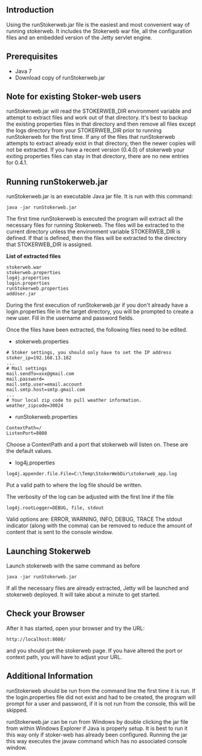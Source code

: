 ## Introduction ##

Using the runStokerweb.jar file is the easiest and most convenient way of running stokerweb.  It includes the Stokerweb war file, all the configuration files and an embedded version of the Jetty servlet engine.

## Prerequisites ##

  * Java 7
  * Download copy of runStokerweb.jar

## Note for existing Stoker-web users ##

runStokerweb.jar will read the STOKERWEB\_DIR environment variable and attempt to extract files and work out of that directory.  It's best to backup the existing properties files in that directory and then remove all files except the logs directory from your STOKERWEB\_DIR prior to running runStokerweb for the first time.  If any of the files that runStokerweb attempts to extract already exist in that directory, then the newer copies will not be extracted. If you have a recent version (0.4.0) of stokerweb your exiting properties files can stay in that directory, there are no new entries for 0.4.1.

## Running runStokerweb.jar ##

runStokerweb.jar is an executable Java jar file.  It is run with this command:
```
java -jar runStokerweb.jar
```
The first time runStokerweb is executed the program will extract all the necessary files for running Stokerweb.  The files will be extracted to the current directory unless the environment variable STOKERWEB\_DIR is defined.  If that is defined, then the files will be extracted to the directory that STOKERWEB\_DIR is assigned.

**List of extracted files**
```
stokerweb.war
stokerweb.properties
log4j.properties
login.properties
runStokerweb.properties
addUser.jar
```

During the first execution of runStokerweb.jar if you don't already have a login.properties file in the target directory, you will be prompted to create a new user.  Fill in the username and password fields.

Once the files have been extracted, the following files need to be edited.

  * stokerweb.properties
```
# Stoker settings, you should only have to set the IP address
stoker_ip=192.168.13.182
...
# Mail settings
mail.sendTo=xxx@gmail.com
mail.password=
mail.smtp.user=email.account
mail.smtp.host=smtp.gmail.com
...
# Your local zip code to pull weather information.
weather_zipcode=30024
```
  * runStokerweb.properties
```
ContextPath=/
ListenPort=8080
```
Choose a ContextPath and a port that stokerweb will listen on.  These are the default values.

  * log4j.properties
```
log4j.appender.file.File=C:\Temp\StokerWebDir\stokerweb_app.log
```
Put a valid path to where the log file should be written.

The verbosity of the log can be adjusted with the first line if the file
```
log4j.rootLogger=DEBUG, file, stdout
```
Valid options are:  ERROR, WARNING, INFO, DEBUG, TRACE
The stdout indicator (along with the comma) can be removed to reduce the amount of content that is sent to the console window.

## Launching Stokerweb ##

Launch stokerweb with the same command as before
```
java -jar runStokerweb.jar
```
If all the necessary files are already extracted, Jetty will be launched and stokerweb deployed.  It will take about a minute to get started.

## Check your Browser ##

After it has started, open your browser and try the URL:
```
http://localhost:8080/
```
and you should get the stokerweb page.  If you have altered the port or context path, you will have to adjust your URL.

## Additional Information ##

runStokerweb should be run from the command line the first time it is run.  If the login.properties file did not exist and had to be created, the program will prompt for a user and password, if it is not run from the console, this will be skipped.

runStokerweb.jar can be run from Windows by double clicking the jar file from within Windows Explorer if Java is properly setup.  It is best to run it this way only if stoker-web has already been configured. Running the jar this way executes the javaw command which has no associated console window.